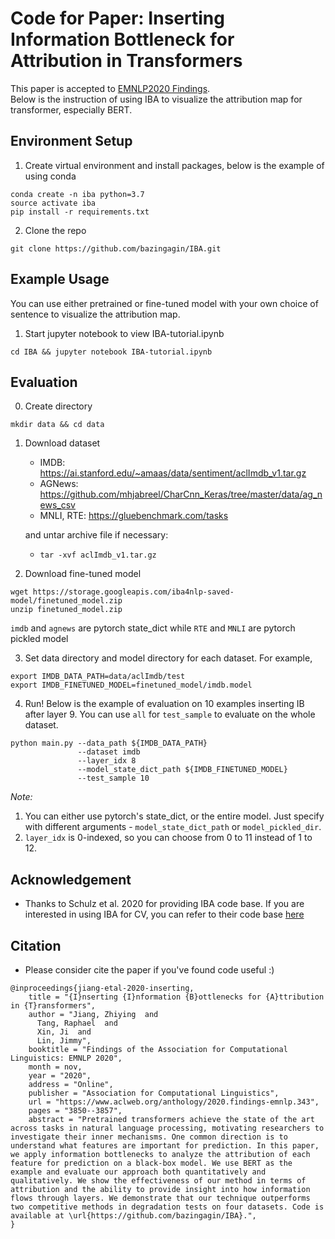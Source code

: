 # Code for Paper: Inserting Information Bottleneck for Attribution in Transformers

This paper is accepted to [EMNLP2020 Findings](https://www.aclweb.org/anthology/2020.findings-emnlp.343/).  
Below is the instruction of using IBA to visualize the attribution map for transformer, especially BERT.  

## Environment Setup
1. Create virtual environment and install packages, below is the example of using conda
```
conda create -n iba python=3.7
source activate iba
pip install -r requirements.txt
```
2. Clone the repo
```
git clone https://github.com/bazingagin/IBA.git
```

## Example Usage
You can use either pretrained or fine-tuned model with your own choice of sentence to visualize the attribution map.
1. Start jupyter notebook to view IBA-tutorial.ipynb
```
cd IBA && jupyter notebook IBA-tutorial.ipynb
```    


## Evaluation
0. Create directory
```
mkdir data && cd data
```
1. Download dataset
    * IMDB: <https://ai.stanford.edu/~amaas/data/sentiment/aclImdb_v1.tar.gz>
    * AGNews: <https://github.com/mhjabreel/CharCnn_Keras/tree/master/data/ag_news_csv> 
    * MNLI, RTE: <https://gluebenchmark.com/tasks>
    
    and untar archive file if necessary:
      * `tar -xvf aclImdb_v1.tar.gz`
2. Download fine-tuned model
```
wget https://storage.googleapis.com/iba4nlp-saved-model/finetuned_model.zip
unzip finetuned_model.zip
```
`imdb` and `agnews` are pytorch state_dict while `RTE` and `MNLI` are pytorch pickled model

3. Set data directory and model directory for each dataset. For example,
```
export IMDB_DATA_PATH=data/aclImdb/test
export IMDB_FINETUNED_MODEL=finetuned_model/imdb.model
```
4. Run! Below is the example of evaluation on 10 examples inserting IB after layer 9. You can use `all` for `test_sample` to evaluate on the whole dataset.
```
python main.py --data_path ${IMDB_DATA_PATH} 
               --dataset imdb 
               --layer_idx 8 
               --model_state_dict_path ${IMDB_FINETUNED_MODEL} 
               --test_sample 10
```
    
*Note:* 
1. You can either use pytorch's state_dict, or the entire model. Just specify with different arguments - `model_state_dict_path` or `model_pickled_dir`. 
2. `layer_idx` is 0-indexed, so you can choose from 0 to 11 instead of 1 to 12.
 

## Acknowledgement
* Thanks to Schulz et al. 2020 for providing IBA code base. If you are interested in using IBA for CV, you can refer to their code base [here](https://github.com/BioroboticsLab/IBA-paper-code.git)

## Citation

* Please consider cite the paper if you've found code useful :)

```
@inproceedings{jiang-etal-2020-inserting,
    title = "{I}nserting {I}nformation {B}ottlenecks for {A}ttribution in {T}ransformers",
    author = "Jiang, Zhiying  and
      Tang, Raphael  and
      Xin, Ji  and
      Lin, Jimmy",
    booktitle = "Findings of the Association for Computational Linguistics: EMNLP 2020",
    month = nov,
    year = "2020",
    address = "Online",
    publisher = "Association for Computational Linguistics",
    url = "https://www.aclweb.org/anthology/2020.findings-emnlp.343",
    pages = "3850--3857",
    abstract = "Pretrained transformers achieve the state of the art across tasks in natural language processing, motivating researchers to investigate their inner mechanisms. One common direction is to understand what features are important for prediction. In this paper, we apply information bottlenecks to analyze the attribution of each feature for prediction on a black-box model. We use BERT as the example and evaluate our approach both quantitatively and qualitatively. We show the effectiveness of our method in terms of attribution and the ability to provide insight into how information flows through layers. We demonstrate that our technique outperforms two competitive methods in degradation tests on four datasets. Code is available at \url{https://github.com/bazingagin/IBA}.",
}
```
